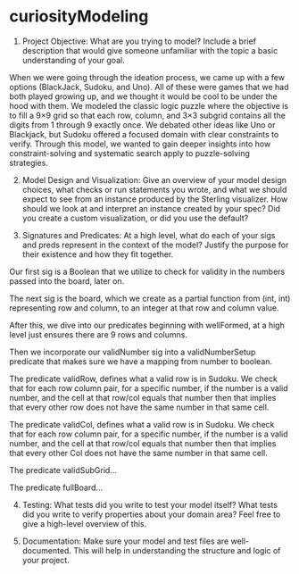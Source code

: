 # curiosityModeling

1) Project Objective: What are you trying to model? Include a brief description that would give someone unfamiliar with the topic a basic understanding of your goal.

When we were going through the ideation process, we came up with a few options (BlackJack, Sudoku, and Uno). All of these were games that we had both played growing up, and we thought it would be cool to be under the hood with them. We modeled the classic logic puzzle where the objective is to fill a 9×9 grid so that each row, column, and 3×3 subgrid contains all the digits from 1 through 9 exactly once. We debated other ideas like Uno or Blackjack, but Sudoku offered a focused domain with clear constraints to verify. Through this model, we wanted to gain deeper insights into how constraint-solving and systematic search apply to puzzle-solving strategies.



2) Model Design and Visualization: Give an overview of your model design choices, what checks or run statements you wrote, and what we should expect to see from an instance produced by the Sterling visualizer. How should we look at and interpret an instance created by your spec? Did you create a custom visualization, or did you use the default?



3) Signatures and Predicates: At a high level, what do each of your sigs and preds represent in the context of the model? Justify the purpose for their existence and how they fit together.

Our first sig is a Boolean that we utilize to check for validity in the numbers passed into the board, later on. 

The next sig is the board, which we create as a partial function from (int, int) representing row and column, to an integer at that row and column value. 

After this, we dive into our predicates beginning with wellFormed, at a high level just ensures there are 9 rows and columns. 

Then we incorporate our validNumber sig into a validNumberSetup predicate that makes sure we have a mapping from number to boolean. 

The predicate validRow, defines what a valid row is in Sudoku. We check that for each row column pair, for a specific number, if the number is a valid number, and the cell at that row/col equals that number then that implies that every other row does not have the same number in that same cell. 

The predicate validCol, defines what a valid row is in Sudoku. We check that for each row column pair, for a specific number, if the number is a valid number, and the cell at that row/col equals that number then that implies that every other Col does not have the same number in that same cell. 

The predicate validSubGrid...

The predicate fullBoard...



4) Testing: What tests did you write to test your model itself? What tests did you write to verify properties about your domain area? Feel free to give a high-level overview of this.



5) Documentation: Make sure your model and test files are well-documented. This will help in understanding the structure and logic of your project.
